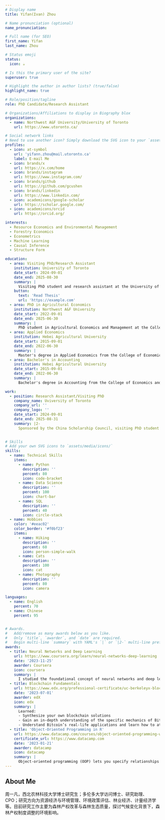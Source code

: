```yaml
---
# Display name
title: Yifan(Ivan) Zhou

# Name pronunciation (optional)
name_pronunciation: 

# Full name (for SEO)
first_name: Yifan
last_name: Zhou

# Status emoji
status:
  icon: ☕️

# Is this the primary user of the site?
superuser: true

# Highlight the author in author lists? (true/false)
highlight_name: true

# Role/position/tagline
role: PhD Candidate/Research Assistant

# Organizations/Affiliations to display in Biography blox
organizations:
  - name: Northwest A&F University/University of Toronto
    url: https://www.utoronto.ca/

# Social network links
# Need to use another icon? Simply download the SVG icon to your `assets/media/icons/` folder.
profiles:
  - icon: at-symbol
    url: 'yifann.zhou@mail.utoronto.ca'
    label: E-mail Me
  - icon: brands/x
    url: https://x.com/home
  - icon: brands/instagram
    url: https://www.instagram.com/
  - icon: brands/github
    url: https://github.com/gcushen
  - icon: brands/linkedin
    url: https://www.linkedin.com/
  - icon: academicons/google-scholar
    url: https://scholar.google.com/
  - icon: academicons/orcid
    url: https://orcid.org/

interests:
  - Resource Economics and Environmental Management
  - Forestry Economics
  - Econometrics
  - Machine Learning
  - Causal Inference
  - Structure Form

education:
  - area: Visiting PhD/Research Assistant
    institution: University of Toronto
    date_start: 2024-09-01
    date_end: 2025-08-30
    summary: |
      Visiting PhD student and research assistant at the University of Toronto
    button:
      text: 'Read Thesis'
      url: 'https://example.com'
  - area: PhD in Agricultural Economics
    institution: Northwest A&F University
    date_start: 2022-09-01
    date_end: 2025-06-30
    summary: |
      PhD student in Agricultural Economics and Management at the College of Economics and Management, Northwest A&F University
  - area: Applied Economics
    institution: Hebei Agricultural University
    date_start: 2015-09-01
    date_end: 2022-06-30
    summary: |
      Master's degree in Applied Economics from the College of Economics and Management, Hebei Agricultural University
  - area: Bachelor's in Accounting
    institution: Hebei Agricultural University
    date_start: 2015-09-01
    date_end: 2022-06-30
    summary: |
      Bachelor's degree in Accounting from the College of Economics and Management, Hebei Agricultural University

work:
  - position: Research Assistant/Visiting PhD
    company_name: Uviversity of Toronto
    company_url: ''
    company_logo: ''
    date_start: 2024-09-01
    date_end: 2025-08-31
    summary: |2-
      Sponsored by the China Scholarship Council, visiting PhD student at the University of Toronto

      
# Skills
# Add your own SVG icons to `assets/media/icons/`
skills:
  - name: Technical Skills
    items:
      - name: Python
        description: ''
        percent: 80
        icon: code-bracket
      - name: Data Science
        description: ''
        percent: 100
        icon: chart-bar
      - name: SQL
        description: ''
        percent: 40
        icon: circle-stack
  - name: Hobbies
    color: '#eeac02'
    color_border: '#f0bf23'
    items:
      - name: Hiking
        description: ''
        percent: 60
        icon: person-simple-walk
      - name: Cats
        description: ''
        percent: 100
        icon: cat
      - name: Photography
        description: ''
        percent: 80
        icon: camera

languages:
  - name: English
    percent: 70
  - name: Chinese
    percent: 95


# Awards.
#   Add/remove as many awards below as you like.
#   Only `title`, `awarder`, and `date` are required.
#   Begin multi-line `summary` with YAML's `|` or `|2-` multi-line prefix and indent 2 spaces below.
awards:
  - title: Neural Networks and Deep Learning
    url: https://www.coursera.org/learn/neural-networks-deep-learning
    date: '2023-11-25'
    awarder: Coursera
    icon: coursera
    summary: |
      I studied the foundational concept of neural networks and deep learning. By the end, I was familiar with the significant technological trends driving the rise of deep learning; build, train, and apply fully connected deep neural networks; implement efficient (vectorized) neural networks; identify key parameters in a neural network’s architecture; and apply deep learning to your own applications.
  - title: Blockchain Fundamentals
    url: https://www.edx.org/professional-certificate/uc-berkeleyx-blockchain-fundamentals
    date: '2023-07-01'
    awarder: edX
    icon: edx
    summary: |
      Learned:
      - Synthesize your own blockchain solutions
      - Gain an in-depth understanding of the specific mechanics of Bitcoin
      - Understand Bitcoin’s real-life applications and learn how to attack and destroy Bitcoin, Ethereum, smart contracts and Dapps, and alternatives to Bitcoin’s Proof-of-Work consensus algorithm
  - title: 'Object-Oriented Programming in R'
    url: https://www.datacamp.com/courses/object-oriented-programming-with-s3-and-r6-in-r
    certificate_url: https://www.datacamp.com
    date: '2023-01-21'
    awarder: datacamp
    icon: datacamp
    summary: |
      Object-oriented programming (OOP) lets you specify relationships between functions and the objects that they can act on, helping you manage complexity in your code. This is an intermediate level course, providing an introduction to OOP, using the S3 and R6 systems. S3 is a great day-to-day R programming tool that simplifies some of the functions that you write. R6 is especially useful for industry-specific analyses, working with web APIs, and building GUIs.
---
```


## About Me

周一凡，西北农林科技大学博士研究生；多伦多大学访问博士、研究助理、CPO；研究方向为资源经济与环境管理、环境政策评估、林业经济、计量经济学等。目前研究工作主要为森林产权改革与森林生态质量，探讨气候变化背景下，森林产权制度调整的环境影响。